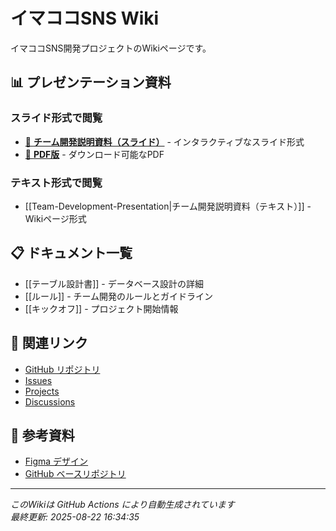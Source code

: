 # イマココSNS Wiki

イマココSNS開発プロジェクトのWikiページです。

## 📊 プレゼンテーション資料

### スライド形式で閲覧
- [🎯 **チーム開発説明資料（スライド）**](https://akachiryo.github.io/auto-codereview-test) - インタラクティブなスライド形式
- [📄 **PDF版**](https://akachiryo.github.io/auto-codereview-test/slides.pdf) - ダウンロード可能なPDF

### テキスト形式で閲覧
- [[Team-Development-Presentation|チーム開発説明資料（テキスト）]] - Wikiページ形式

## 📋 ドキュメント一覧

- [[テーブル設計書]] - データベース設計の詳細
- [[ルール]] - チーム開発のルールとガイドライン
- [[キックオフ]] - プロジェクト開始情報

## 🔗 関連リンク

- [GitHub リポジトリ](https://github.com/akachiryo/auto-codereview-test)
- [Issues](https://github.com/akachiryo/auto-codereview-test/issues)
- [Projects](https://github.com/akachiryo/auto-codereview-test/projects)
- [Discussions](https://github.com/akachiryo/auto-codereview-test/discussions)

## 📝 参考資料

- [Figma デザイン](https://www.figma.com/file/l8Zzw1wPJBitm0bQMNXTdB/イマココSNS)
- [GitHub ベースリポジトリ](https://github.com/prum-jp/imakoko-base)

---

*このWikiは GitHub Actions により自動生成されています*  
*最終更新: 2025-08-22 16:34:35*
